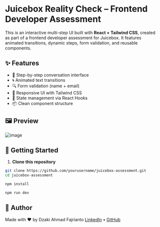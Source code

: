 # Juicebox Reality Check – Frontend Developer Assessment

This is an interactive multi-step UI built with **React + Tailwind CSS**, created as part of a frontend developer assessment for Juicebox. It features animated transitions, dynamic steps, form validation, and reusable components.

## ✨ Features

- 💬 Step-by-step conversation interface
- 🌀 Animated text transitions
- 🔍 Form validation (name + email)
- 🎨 Responsive UI with Tailwind CSS
- 💾 State management via React Hooks
- 📦 Clean component structure

## 🖼️ Preview

![image](https://github.com/user-attachments/assets/b05d6de0-a6ab-4167-83e1-1ce1eb42e36a)

## 🚀 Getting Started

1. **Clone this repository**

```bash
git clone https://github.com/yourusername/juicebox-assessment.git
cd juicebox-assessment

npm install

npm run dev

```

## 👤 Author
Made with ❤️ by Dzaki Ahmad Fajrianto
[LinkedIn](https://www.linkedin.com/in/dzakiahmadf/) • [GitHub](https://github.com/dzakiaf19)

